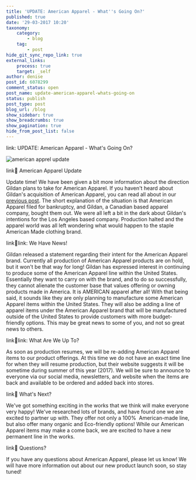 ```yaml
---
title: 'UPDATE: American Apparel - What''s Going On?'
published: true
date: '29-03-2017 10:20'
taxonomy:
    category:
        - blog
    tag:
        - post
hide_git_sync_repo_link: true
external_links:
    process: true
    target: _self
author: denise
post_id: 6078299
comment_status: open
post_name: update-american-apparel-whats-going-on
status: publish
post_type: post
blog_url: /blog
show_sidebar: true
show_breadcrumbs: true
show_pagination: true
hide_from_post_list: false
---
```


link: UPDATE: American Apparel - What's Going On?

![american apprel update](/wp-content/uploads/2017/03/american-apprel-update-fb.jpg)

link:link: American Apparel Update

Update time! We have been given a bit more information about the direction Gildan plans to take for American Apparel. If you haven't heard about Gildan's acquisition of American Apparel, you can read all about in our [previous post](/american-apparel-whats-going-on/). The short explanation of the situation is that American Apparel filed for bankruptcy, and Gildan, a Canadian based apparel company, bought them out. We were all left a bit in the dark about Gildan's intentions for the Los Angeles based company. Production halted and the apparel world was all left wondering what would happen to the staple American Made clothing brand. 

link:link:link: We Have News!

Gildan released a statement regarding their intent for the American Apparel brand. Currently all production of American Apparel products are on hold, but it won't be that way for long! Gildan has expressed interest in continuing to produce some of the American Apparel line within the United States. Essentially they want to carry on with the brand, and to do so successfully, they cannot alienate the customer base that values offering or owning products made in America. It is AMERICAN apparel after all! With that being said, it sounds like they are only planning to manufacture some American Apparel items within the United States. They will also be adding a line of apparel items under the American Apparel brand that will be manufactured outside of the United States to provide customers with more budget-friendly options. This may be great news to some of you, and not so great news to others. 

link:link:link: What Are We Up To?

As soon as production resumes, we will be re-adding American Apparel items to our product offerings. At this time we do not have an exact time line for when they will resume production, but their website suggests it will be sometime during summer of this year (2017). We will be sure to announce to everyone via our social media, newsletters, and website when the items are back and available to be ordered and added back into stores. 

link:link: What's Next?

We've got something exciting in the works that we think will make everyone very happy! We've researched lots of brands, and have found one we are excited to partner up with. They offer not only a 100%  American-made line, but also offer many organic and Eco-friendly options! While our American Apparel items may make a come back, we are excited to have a new permanent line in the works. 

link:link: Questions?

If you have any questions about American Apparel, please let us know! We will have more information out about our new product launch soon, so stay tuned!